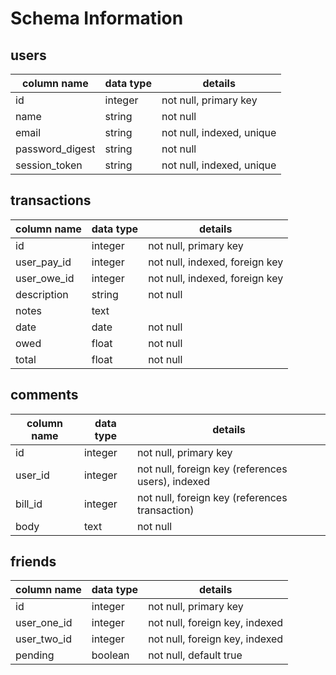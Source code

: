 # Schema Information

## users
column name     | data type | details
----------------|-----------|-----------------------
id              | integer   | not null, primary key
name            | string    | not null
email           | string    | not null, indexed, unique
password_digest | string    | not null
session_token   | string    | not null, indexed, unique

## transactions
column name | data type | details
------------|-----------|-----------------------
id          | integer   | not null, primary key
user_pay_id | integer   | not null, indexed, foreign key
user_owe_id | integer   | not null, indexed, foreign key
description | string    | not null
notes       | text      |
date        | date      | not null
owed        | float     | not null
total       | float     | not null

## comments
column name   | data type | details
--------------|-----------|-----------------------
id            | integer   | not null, primary key
user_id       | integer   | not null, foreign key (references users), indexed
bill_id       | integer   | not null, foreign key (references transaction)
body          | text      | not null


## friends
column name | data type | details
------------|-----------|-----------------------
id          | integer   | not null, primary key
user_one_id | integer   | not null, foreign key, indexed
user_two_id | integer   | not null, foreign key, indexed
pending     | boolean   | not null, default true 

